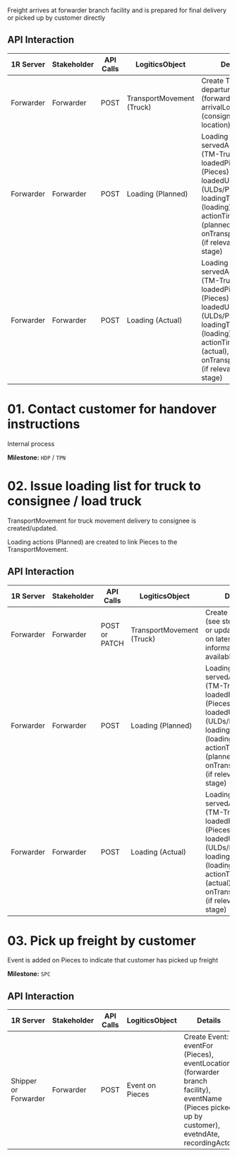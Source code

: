 Freight arrives at forwarder branch facility and is prepared for final delivery or picked up by customer directly


## API Interaction

| 1R Server | Stakeholder | API Calls | LogiticsObject | Details |
| --- | --- | --- | --- | --- |
| Forwarder | Forwarder | POST | TransportMovement (Truck) | Create TM-Truck: departureLocation (forwarder hub), arrivalLocation (consignee location) |
| Forwarder | Forwarder | POST | Loading (Planned) | Loading action: servedActivity (TM-Truck), loadedPieces (Pieces) and/or loadedUnits (ULDs/Pallets), loadingType (loading), actionTimeType (planned), onTransportMeans (if relevant at that stage) |
| Forwarder | Forwarder | POST | Loading (Actual) | Loading action: servedActivity (TM-Truck), loadedPieces (Pieces) and/or loadedUnits (ULDs/Pallets), loadingType (loading), actionTimeType (actual), onTransportMeans (if relevant at that stage) |

# 01. Contact customer for handover instructions

Internal process

**Milestone:** `HDP` / `TPN`

# 02. Issue loading list for truck to consignee / load truck

TransportMovement for truck movement delivery to consignee is created/updated.

Loading actions (Planned) are created to link Pieces to the TransportMovement.

## API Interaction

| 1R Server | Stakeholder | API Calls | LogiticsObject | Details |
| --- | --- | --- | --- | --- |
| Forwarder | Forwarder | POST or PATCH | TransportMovement (Truck) | Create TM-Truck (see steps before) or update based on latest information available |
| Forwarder | Forwarder | POST | Loading (Planned) | Loading action: servedActivity (TM-Truck), loadedPieces (Pieces) and/or loadedUnits (ULDs/Pallets), loadingType (loading), actionTimeType (planned), onTransportMeans (if relevant at that stage) |
| Forwarder | Forwarder | POST | Loading (Actual) | Loading action: servedActivity (TM-Truck), loadedPieces (Pieces) and/or loadedUnits (ULDs/Pallets), loadingType (loading), actionTimeType (actual), onTransportMeans (if relevant at that stage) |

# 03. Pick up freight by customer

Event is added on Pieces to indicate that customer has picked up freight

**Milestone:** `SPC`

## API Interaction

| 1R Server | Stakeholder | API Calls | LogiticsObject | Details |
| --- | --- | --- | --- | --- |
| Shipper or Forwarder | Forwarder | POST | Event on Pieces | Create Event: eventFor (Pieces), eventLocation (forwarder branch facility), eventName (Pieces picked up by customer), evetndAte, recordingActor |
